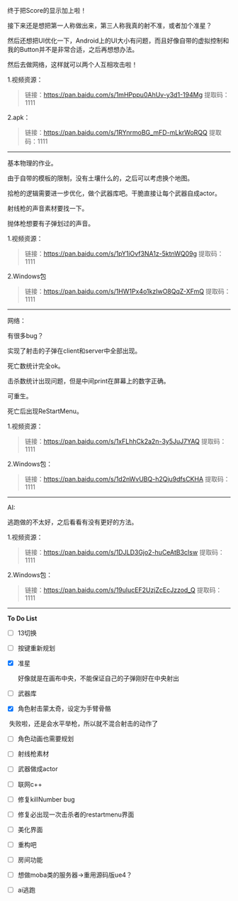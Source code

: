 

终于把Score的显示加上啦！

接下来还是想把第一人称做出来，第三人称我真的射不准，或者加个准星？

然后还想把UI优化一下，Android上的UI大小有问题，而且好像自带的虚拟控制和我的Button并不是非常合适，之后再想想办法。

然后去做网络，这样就可以两个人互相攻击啦！

1.视频资源：

> 链接：https://pan.baidu.com/s/1mHPppu0AhUv-y3d1-194Mg 
> 提取码：1111 

2.apk：

> 链接：https://pan.baidu.com/s/1RYnrmoBG_mFD-mLkrWoRQQ 
> 提取码：1111 

----

基本物理的作业。

由于自带的模板的限制，没有土壤什么的，之后可以考虑换个地图。

拾枪的逻辑需要进一步优化，做个武器库吧。干脆直接让每个武器自成actor。

射线枪的声音素材要找一下。

抛体枪想要有子弹划过的声音。

1.视频资源：

> 链接：https://pan.baidu.com/s/1pY1iOvf3NA1z-5ktnWQ09g 
> 提取码：1111 

2.Windows包

> 链接：https://pan.baidu.com/s/1HW1Px4o1kzIwO8QqZ-XFmQ 
> 提取码：1111 

----

网络：

有很多bug？

实现了射击的子弹在client和server中全部出现。

死亡数统计完全ok。

击杀数统计出现问题，但是中间print在屏幕上的数字正确。

可重生。

死亡后出现ReStartMenu。

1.视频资源：

> 链接：https://pan.baidu.com/s/1xFLhhCk2a2n-3y5JuJ7YAQ 
> 提取码：1111 

2.Windows包：

> 链接：https://pan.baidu.com/s/1d2nWvUBQ-h2Qju9dfsCKHA 
> 提取码：1111 

-------

AI:

逃跑做的不太好，之后看看有没有更好的方法。

1.视频资源：

> 链接：https://pan.baidu.com/s/1DJLD3Gjo2-huCeAtB3cIsw 
> 提取码：1111 

2.Windows包：

> 链接：https://pan.baidu.com/s/19ulucEF2UzjZcEcJzzod_Q 
> 提取码：1111 

------

**To Do List**

- [ ] 13切换

- [ ] 按键重新规划

- [x] 准星

  好像就是在画布中央，不能保证自己的子弹刚好在中央射出

- [ ] 武器库

- [x] 角色射击蒙太奇，设定为手臂骨骼

​       失败啦，还是会水平举枪，所以就不混合射击的动作了

- [ ] 角色动画也需要规划
- [ ] 射线枪素材
- [ ] 武器做成actor
- [ ] 联网c++
- [ ] 修复killNumber bug
- [ ] 修复必出现一次击杀者的restartmenu界面
- [ ] 美化界面
- [ ] 重构吧
- [ ] 房间功能
- [ ] 想做moba类的服务器->重用源码版ue4？
- [ ] ai逃跑

